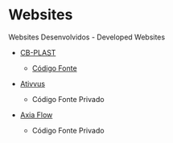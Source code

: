 # Websites
Websites Desenvolvidos - Developed Websites

* [CB-PLAST](https://cbplast.com.br/)
  * [Código Fonte](https://github.com/BrunoRodrigues2021/CB-PLAST)

* [Ativvus](http://ativvus.com.br)
  * Código Fonte Privado

* [Axia Flow](http://webapp.ativvus.com.br/axiaflow/)
  * Código Fonte Privado
